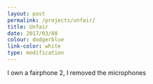 ```yaml
---
layout: post
permalink: /projects/unfair/
title: Unfair
date: 2017/03/08
colour: dodgerblue
link-color: white
type: modification
---
```


I own a fairphone 2, I removed the microphones

<frame width="46.971em" height="auto" src="https://www.youtube.com/embed/ksKA4OwujoI" frameborder="0" allowfullscreen></iframe>
